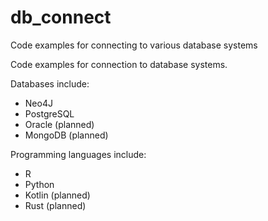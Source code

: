 # db_connect
Code examples for connecting to various database systems

Code examples for connection to database systems.

Databases include:
* Neo4J
* PostgreSQL
* Oracle (planned)
* MongoDB (planned)

Programming languages include:
* R
* Python
* Kotlin (planned)
* Rust (planned)
